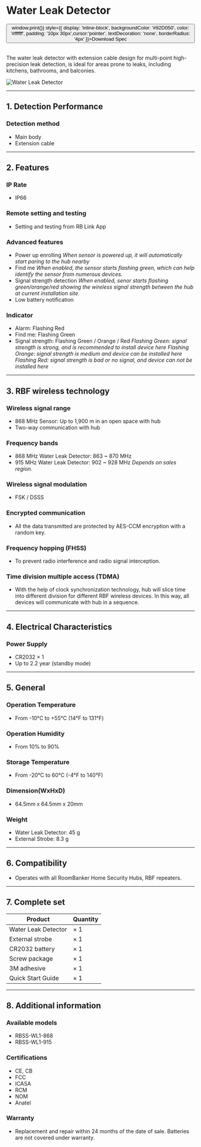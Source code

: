 ﻿# Water Leak Detector

<div style={{textAlign: 'center'}}>
<button onClick={() => window.print()} style={{ display: 'inline-block', backgroundColor: '#92D050', color: '#ffffff', padding: '10px 30px',cursor:'pointer', textDecoration: 'none', borderRadius: '4px' }}>Download Spec</button>
</div>

<br />

The water leak detector with extension cable design for multi-point high-precision leak detection, is ideal for areas prone to leaks, including kitchens, bathrooms, and balconies.

<div style={{textAlign:'center'}}>
<img src="https://dusunprj.oss-us-west-1.aliyuncs.com/roombanker/Water%20Leak%20Detector.png" alt="Water Leak Detector" style={{textAlign:'center',width:'25%'}} /> 
</div>


------

## 1. Detection Performance

### Detection method

* Main body
* Extension cable

------

## 2. Features

### IP Rate

* IP66

### Remote setting and testing

* Setting and testing from RB Link App

### Advanced features

* Power up enrolling
  *When sensor is powered up, it will automatically start paring to the hub nearby*
* Find me
  *When enabled, the sensor starts flashing green, which can help identify the sensor from numerous devices.*
* Signal strength detection
  *When enabled, senor starts flashing green/orange/red showing the wireless signal strength between the hub at current installation site.* 
* Low battery notification

### Indicator

* Alarm: Flashing Red
* Find me: Flashing Green
* Signal strength: Flashing Green / Orange / Red
  *Flashing Green: signal strength is strong, and is recommended to install device here*
  *Flashing Orange: signal strength is medium and device can be installed here*
  *Flashing Red: signal strength is bad or no signal, and device can not be installed here*

------

## 3. RBF wireless technology

### Wireless signal range

* 868 MHz Sensor: Up to 1,900 m in an open space with hub
* Two-way communication with hub

### Frequency bands

* 868 MHz Water Leak Detector: 863 ~ 870 MHz
* 915 MHz Water Leak Detector: 902 ~ 928 MHz
  *Depends on sales region.*

### Wireless signal modulation

* FSK / DSSS

### Encrypted communication

* All the data transmitted are protected by AES-CCM encryption with a random key.

### Frequency hopping (FHSS)

* To prevent radio interference and radio signal interception.

### Time division multiple access (TDMA)

* With the help of clock synchronization technology, hub will slice time into different division for different RBF wireless devices. In this way, all devices will communicate with hub in a sequence.

------

## 4. Electrical Characteristics

### Power Supply

* CR2032 × 1
* Up to 2.2 year (standby mode)

------

## 5. General

### Operation Temperature

* From -10°С to +55°С (14°F to 131°F)

### Operation Humidity

* From 10% to 90%

### Storage Temperature

* From -20°C to 60°C (-4°F to 140°F)

### Dimension(WxHxD)

* 64.5mm x 64.5mm x 20mm

### Weight

* Water Leak Detector: 45 g
* External Strobe: 8.3 g

------

## 6. Compatibility

* Operates with all RoomBanker Home Security Hubs,  RBF repeaters.

------

## 7. Complete set

| Product             | Quantity |
| ------------------- | -------- |
| Water Leak Detector | × 1      |
| External strobe     | × 1      |
| CR2032 battery      | × 1      |
| Screw package       | × 1      |
| 3M adhesive         | × 1      |
| Quick Start Guide   | × 1      |



------

## 8. Additional information

### Available models

* RBSS-WL1-868
* RBSS-WL1-915

### Certifications

* CE, CB
* FCC
* ICASA
* RCM
* NOM
* Anatel

### Warranty

* Replacement and repair within 24 months of the date of sale. Batteries are not covered under warranty.
